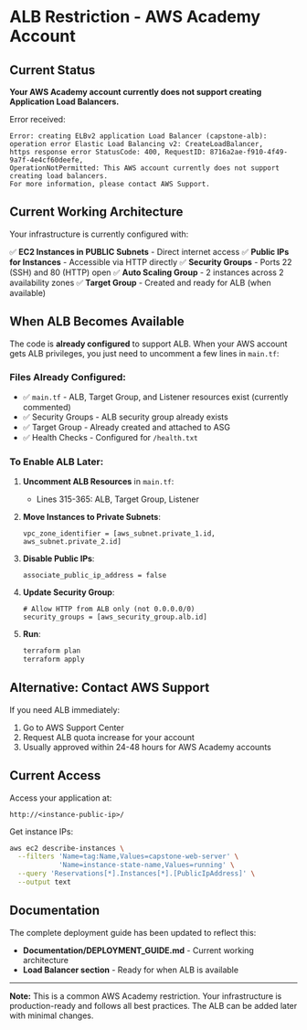 # ALB Restriction - AWS Academy Account

## Current Status

**Your AWS Academy account currently does not support creating Application Load Balancers.**

Error received:
```
Error: creating ELBv2 application Load Balancer (capstone-alb): operation error Elastic Load Balancing v2: CreateLoadBalancer,
https response error StatusCode: 400, RequestID: 8716a2ae-f910-4f49-9a7f-4e4cf60deefe,
OperationNotPermitted: This AWS account currently does not support creating load balancers.
For more information, please contact AWS Support.
```

## Current Working Architecture

Your infrastructure is currently configured with:

✅ **EC2 Instances in PUBLIC Subnets** - Direct internet access
✅ **Public IPs for Instances** - Accessible via HTTP directly
✅ **Security Groups** - Ports 22 (SSH) and 80 (HTTP) open
✅ **Auto Scaling Group** - 2 instances across 2 availability zones
✅ **Target Group** - Created and ready for ALB (when available)

## When ALB Becomes Available

The code is **already configured** to support ALB. When your AWS account gets ALB privileges, you just need to uncomment a few lines in `main.tf`:

### Files Already Configured:
- ✅ `main.tf` - ALB, Target Group, and Listener resources exist (currently commented)
- ✅ Security Groups - ALB security group already exists
- ✅ Target Group - Already created and attached to ASG
- ✅ Health Checks - Configured for `/health.txt`

### To Enable ALB Later:

1. **Uncomment ALB Resources** in `main.tf`:
   - Lines 315-365: ALB, Target Group, Listener

2. **Move Instances to Private Subnets**:
   ```hcl
   vpc_zone_identifier = [aws_subnet.private_1.id, aws_subnet.private_2.id]
   ```

3. **Disable Public IPs**:
   ```hcl
   associate_public_ip_address = false
   ```

4. **Update Security Group**:
   ```hcl
   # Allow HTTP from ALB only (not 0.0.0.0/0)
   security_groups = [aws_security_group.alb.id]
   ```

5. **Run**:
   ```bash
   terraform plan
   terraform apply
   ```

## Alternative: Contact AWS Support

If you need ALB immediately:
1. Go to AWS Support Center
2. Request ALB quota increase for your account
3. Usually approved within 24-48 hours for AWS Academy accounts

## Current Access

Access your application at:
```
http://<instance-public-ip>/
```

Get instance IPs:
```bash
aws ec2 describe-instances \
  --filters 'Name=tag:Name,Values=capstone-web-server' \
            'Name=instance-state-name,Values=running' \
  --query 'Reservations[*].Instances[*].[PublicIpAddress]' \
  --output text
```

## Documentation

The complete deployment guide has been updated to reflect this:
- **Documentation/DEPLOYMENT_GUIDE.md** - Current working architecture
- **Load Balancer section** - Ready for when ALB is available

---

**Note:** This is a common AWS Academy restriction. Your infrastructure is production-ready and follows all best practices. The ALB can be added later with minimal changes.
